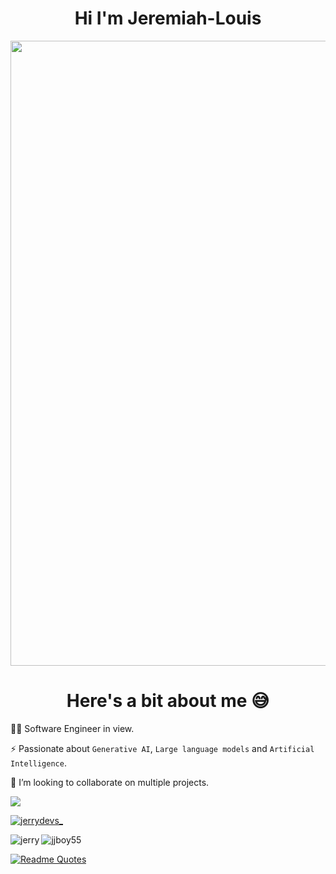 <h1 align="center">Hi I'm Jeremiah-Louis</h1> 
<img src="https://github.com/Anmol-Baranwal/Cool-GIFs-For-GitHub/assets/74038190/0c7eb6ed-663b-4ce4-bfbd-18239a38ba1b" width="1000">

<h1 align="center">Here's a bit about me 😅</h1>

👨‍💻 Software Engineer in view.

⚡️ Passionate about `Generative AI`, `Large language models` and `Artificial Intelligence`.

👯 I’m looking to collaborate on multiple projects. 


![](https://komarev.com/ghpvc/?username=jjboy55&color=blue)
<p align="left"> <a href="https://twitter.com/jerrydevs_" target="blank"><img src="https://img.shields.io/twitter/follow/jerrydevs_?logo=twitter&style=for-the-badge" alt="jerrydevs_" /></a> </p>

<p><img align="left" src="https://github-readme-stats.vercel.app/api/top-langs?username=jjboy55&show_icons=true&locale=en&layout=compact&theme=onedark" alt="jerry" /></p> <p><img align="center" src="https://github-readme-streak-stats.herokuapp.com/?user=jjboy55&theme=onedark" alt="jjboy55" /></p>

[![Readme Quotes](https://quotes-github-readme.vercel.app/api?type=horizontal&theme=dark)](https://github.com/piyushsuthar/github-readme-quotes)
